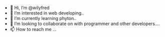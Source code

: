 - 👋 Hi, I’m @wilyfred
- 👀 I’m interested in web developing..
- 🌱 I’m currently learning phyton..
- 💞️ I’m looking to collaborate on with programmer and other developers....
- 📫 How to reach me ...

<!---
wilyfred/wilyfred is a ✨ special ✨ repository because its `README.md` (this file) appears on your GitHub profile.
You can click the Preview link to take a look at your changes.
--->
